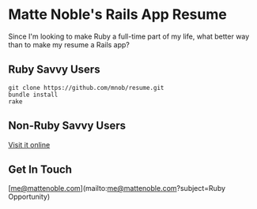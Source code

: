Matte Noble's Rails App Resume
==============================

Since I'm looking to make Ruby a full-time part of my life, what better way than to make my resume a Rails app?

Ruby Savvy Users
----------------
    git clone https://github.com/mnob/resume.git
    bundle install
    rake

Non-Ruby Savvy Users
--------------------
[Visit it online](http://google.com)

Get In Touch
------------
[me@mattenoble.com](mailto:me@mattenoble.com?subject=Ruby Opportunity) 